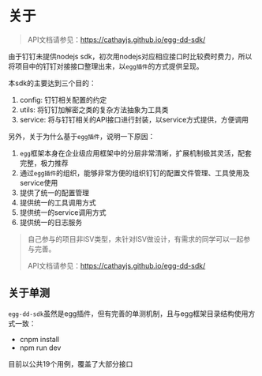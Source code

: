 

# 关于

> API文档请参见：https://cathayjs.github.io/egg-dd-sdk/

由于钉钉未提供nodejs sdk，初次用nodejs对应相应接口时比较费时费力，所以将项目中的钉钉对接接口整理出来，以`egg插件`的方式提供呈现。

本sdk的主要达到三个目的：

1. config: 钉钉相关配置的约定
2. utils: 将钉钉加解密之类的复杂方法抽象为工具类
3. service: 将与钉钉相关的API接口进行封装，以service方式提供，方便调用

另外，关于为什么基于`egg插件`，说明一下原因：

1. `egg`框架本身在企业级应用框架中的分层非常清晰，扩展机制极其灵活，配套完整，极力推荐
2. 通过`egg插件`的组织，能够非常方便的组织钉钉的配置文件管理、工具使用及service使用
  1. 提供了统一的配置管理
  2. 提供统一的工具调用方式
  3. 提供统一的service调用方式
  4. 提供统一的日志服务


> 自己参与的项目非ISV类型，未针对ISV做设计，有需求的同学可以一起参与完善。
> 
> API文档请参见：https://cathayjs.github.io/egg-dd-sdk/


## 关于单测

`egg-dd-sdk`虽然是egg插件，但有完善的单测机制，且与egg框架目录结构使用方式一致：

* cnpm install
* npm run dev

目前以公共19个用例，覆盖了大部分接口